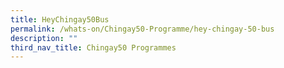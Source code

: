 ```yaml
---
title: HeyChingay50Bus
permalink: /whats-on/Chingay50-Programme/hey-chingay-50-bus
description: ""
third_nav_title: Chingay50 Programmes
---
```



